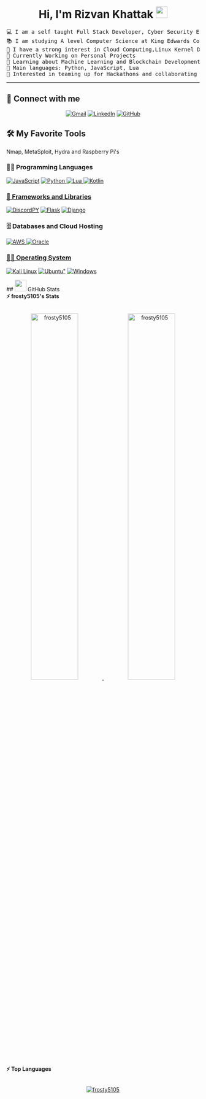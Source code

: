 <h1 align="center">
Hi, I'm Rizvan Khattak
	<a href="https://github.com/frosty5105" target="_self">
		<img src="https://media.giphy.com/media/hvRJCLFzcasrR4ia7z/giphy.gif" width="30">
	</a>
</h1>

<pre>
💻 I am a self taught Full Stack Developer, Cyber Security Enthusiast and Un 
📚 I am studying A level Computer Science at King Edwards College VI, Stourbridge
📝 I have a strong interest in Cloud Computing,Linux Kernel Devlopment and Cyber Security
🔭 Currently Working on Personal Projects 
🌱 Learning about Machine Learning and Blockchain Development 
🌟 Main languages: Python, JavaScript, Lua
🚩 Interested in teaming up for Hackathons and collaborating to make cool projects
</pre>
<hr>

## 🤝 Connect with me
<p align="center">
	<a href="mailto:rizvankhattakmain@gmail.com"><img img src="https://img.shields.io/badge/Gmail-D14836?style=for-the-badge&logo=gmail&logoColor=white" alt="Gmail"/></a>
	<a href="https://www.linkedin.com/in/rizvan-khattak-6203a8252/"><img src="https://img.shields.io/badge/LinkedIn-0077B5?style=for-the-badge&logo=linkedin&logoColor=white" alt="LinkedIn"/></a>
	<a href="https://github.com/frosty5105"><img src="https://img.shields.io/badge/GitHub-100000?style=for-the-badge&logo=github&logoColor=white" alt="GitHub"/>
	</a>
</p>

## 🛠️ My Favorite Tools
<p>
	Nmap, MetaSploit, Hydra and Raspberry Pi's
</p>

### 👨‍💻 Programming Languages

<p>
    <a href="https://github.com/frosty5105"><img alt="JavaScript" src="https://img.shields.io/badge/JavaScript-F7DF1E?style=for-the-badge&logo=Javascript&logoColor=black"></a>
    <a href="https://github.com/frosty5105"><img alt="Python" src="https://img.shields.io/badge/Python-3776AB?style=for-the-badge&logo=Python&logoColor=yellow"</a>
    <a href="https://github.com/frosty5105"><img alt="Lua" src="https://img.shields.io/badge/Lua-3776AB?style=for-the-badge&logo=Lua"</a>
    <a href="https://github.com/frosty5105"><img alt="Kotlin" src="https://img.shields.io/badge/Kotlin-3776AB?style=for-the-badge&logo=Kotlin"</a>
	    </p>
	    
### 🧰 Frameworks and Libraries

<p>
 <a href="https://github.com/frosty5105"><img alt="DiscordPY" src="https://img.shields.io/badge/DiscordPy-35495E?style=for-the-badge&logo=Discord"></a>
 <a href="https://github.com/frosty5105"><img alt="Flask" src="https://img.shields.io/badge/Flask-000000?style=for-the-badge&logo=flask&logoColor=white"></a>
  <a href="https://github.com/frosty5105"><img alt="Django" src="https://img.shields.io/badge/Django-092E20?style=for-the-badge&logo=django&logoColor=white"></a>
</p>

### 🗄️ Databases and Cloud Hosting

<p>
    <a href="https://github.com/frosty5105"><img alt="AWS" src ="https://img.shields.io/badge/Amazon_AWS-232F3E?style=for-the-badge&logo=amazon-aws&logoColor=white">
    </a>
    <a href="https://github.com/frosty5105"><img alt="Oracle" src ="https://img.shields.io/badge/Oracle-35495E?style=for-the-badge&logo=Oracle&logoColor=red">
</p>

### 👨‍💻 Operating System

<p>
    	<a href="https://github.com/frosty5105"><img alt="Kali Linux" src="https://img.shields.io/badge/Kali%20Linux-000000?style=for-the-badge&logo=Kali%20Linux&logoColor=blue"></a>
        <a href="https://github.com/frosty5105"><img alt=Ubuntu" src="https://img.shields.io/badge/Ubuntu-35495E?style=for-the-badge&logo=Ubuntu"></a>
	<a href="https://github.com/frosty5105"><img alt="Windows" src="https://img.shields.io/badge/Windows-0078D6?style=for-the-badge&logo=windows&logoColor=Blue"></a>
</p>
## <a href="https://github.com/frosty5105"><img src="https://www.blumbergdigital.com/wp-content/uploads/2020/10/stats-graphic-statistics-business-512.png" width="30"></a> GitHub Stats


<br/>
<summary><b>⚡ frosty5105's Stats</b></summary>
<br/>
<p align="center">
	<a href="https://github.com/frosty5105">
	<img width="49.5%" src="https://github-readme-stats.vercel.app/api?username=frosty5105&show_icons=true" alt="frosty5105">
	<img width="49.5%" src="https://github-readme-streak-stats.herokuapp.com/?user=frosty5105" alt="frosty5105">
	</a>
	<br/>
</p>
<br/>
<!--
<summary><b>⚡ Activity graph</b></summary>
<br/>
<p align="center">
	<a href="https://github.com/frosty5105">
		<img src="https://activity-graph.herokuapp.com/graph?username=frosty5105&bg_color=ffffff&color=000000&line=000000&point=000000&area=true&hide_border=true" alt="frosty5105">
	</a>
</p>
<br/>
-->
<summary><b>⚡ Top Languages</b></summary>
<br/>

<p align="center">
	<a href="https://github.com/frosty5105">
	<img src="https://github-readme-stats.vercel.app/api/top-langs/?username=bouaskaoun&langs_count=8&layout=compact" alt="frosty5105">
	</a>
	<br/>
<br/>
